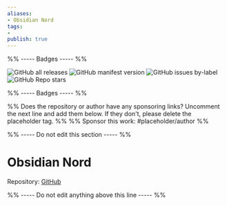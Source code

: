 ```yaml
---
aliases:
- Obsidian Nord
tags: 
- 
publish: true
---
```


%% ----- Badges ----- %%

![GitHub all releases](https://img.shields.io/github/downloads/insanum/obsidian_nord/total?color=573E7A&logo=github&style=for-the-badge) 
![GitHub manifest version](https://img.shields.io/github/manifest-json/v/insanum/obsidian_nord?color=573E7A&logo=github&style=for-the-badge) 
![GitHub issues by-label](https://img.shields.io/github/issues/insanum/obsidian_nord/help%20wanted?color=573E7A&logo=github&style=for-the-badge) 
![GitHub Repo stars](https://img.shields.io/github/stars/insanum/obsidian_nord?color=573E7A&logo=github&style=for-the-badge)

%% ----- Badges ----- %%

%% Does the repository or author have any sponsoring links? Uncomment the next line and add them below. If they don't, please delete the placeholder tag. %%
%% Sponsor this work: #placeholder/author %%

%% ----- Do not edit this section ----- %%

# Obsidian Nord

Repository: [GitHub](https://github.com/insanum/obsidian_nord)



%% ----- Do not edit anything above this line ----- %% 
